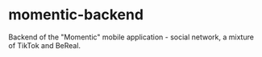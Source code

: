 # momentic-backend
Backend of the "Momentic" mobile application - social network, a mixture of TikTok and BeReal.
